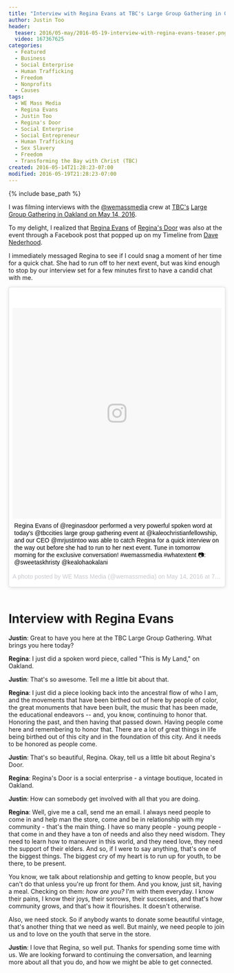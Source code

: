 ```yaml
---
title: "Interview with Regina Evans at TBC's Large Group Gathering in Oakland - May 14, 2016"
author: Justin Too
header:
  teaser: 2016/05-may/2016-05-19-interview-with-regina-evans-teaser.png
  video: 167367625
categories:
  - Featured
  - Business
  - Social Enterprise
  - Human Trafficking
  - Freedom
  - Nonprofits
  - Causes
tags:
  - WE Mass Media
  - Regina Evans
  - Justin Too
  - Regina's Door
  - Social Enterprise
  - Social Entrepreneur
  - Human Trafficking
  - Sex Slavery
  - Freedom
  - Transforming the Bay with Christ (TBC)
created: 2016-05-14T21:28:23-07:00
modified: 2016-05-19T21:28:23-07:00
---
```


{% include base_path %}

I was filming interviews with the <a href="http://instagram.com/wemassmedia">@wemassmedia</a> crew at <a href="http://www.tbc.city/">TBC's</a> <a href="https://www.eventbrite.com/e/tbc-large-group-gathering-51416-tickets-20743383017">Large Group Gathering in Oakland on May 14, 2016</a>.

To my delight, I realized that <a href="https://twitter.com/echojustice">Regina Evans</a> of <a href="http://www.reginasdoor.com/">Regina's Door</a> was also at the event through a Facebook post that popped up on my Timeline from <a href="https://twitter.com/nederdave">Dave Nederhood</a>.

I immediately messaged Regina to see if I could snag a moment of her time for a quick chat. She had to run off to her next event, but was kind enough to stop by our interview set for a few minutes first to have a candid chat with me.

<blockquote class="instagram-media" data-instgrm-captioned data-instgrm-version="7" style=" background:#FFF; border:0; border-radius:3px; box-shadow:0 0 1px 0 rgba(0,0,0,0.5),0 1px 10px 0 rgba(0,0,0,0.15); margin: 1px; max-width:658px; padding:0; width:99.375%; width:-webkit-calc(100% - 2px); width:calc(100% - 2px);"><div style="padding:8px;"> <div style=" background:#F8F8F8; line-height:0; margin-top:40px; padding:50.3240740741% 0; text-align:center; width:100%;"> <div style=" background:url(data:image/png;base64,iVBORw0KGgoAAAANSUhEUgAAACwAAAAsCAMAAAApWqozAAAABGdBTUEAALGPC/xhBQAAAAFzUkdCAK7OHOkAAAAMUExURczMzPf399fX1+bm5mzY9AMAAADiSURBVDjLvZXbEsMgCES5/P8/t9FuRVCRmU73JWlzosgSIIZURCjo/ad+EQJJB4Hv8BFt+IDpQoCx1wjOSBFhh2XssxEIYn3ulI/6MNReE07UIWJEv8UEOWDS88LY97kqyTliJKKtuYBbruAyVh5wOHiXmpi5we58Ek028czwyuQdLKPG1Bkb4NnM+VeAnfHqn1k4+GPT6uGQcvu2h2OVuIf/gWUFyy8OWEpdyZSa3aVCqpVoVvzZZ2VTnn2wU8qzVjDDetO90GSy9mVLqtgYSy231MxrY6I2gGqjrTY0L8fxCxfCBbhWrsYYAAAAAElFTkSuQmCC); display:block; height:44px; margin:0 auto -44px; position:relative; top:-22px; width:44px;"></div></div> <p style=" margin:8px 0 0 0; padding:0 4px;"> <a href="https://www.instagram.com/p/BFaWxpwKpLR/" style=" color:#000; font-family:Arial,sans-serif; font-size:14px; font-style:normal; font-weight:normal; line-height:17px; text-decoration:none; word-wrap:break-word;" target="_blank">Regina Evans of @reginasdoor performed a very powerful spoken word at today&#39;s @tbccities large group gathering event at @kaleochristianfellowship, and our CEO @mrjustintoo was able to catch Regina for a quick interview on the way out before she had to run to her next event. Tune in tomorrow morning for the exclusive conversation! #wemassmedia #whatextent 📷: @sweetaskhristy @kealohaokalani</a></p> <p style=" color:#c9c8cd; font-family:Arial,sans-serif; font-size:14px; line-height:17px; margin-bottom:0; margin-top:8px; overflow:hidden; padding:8px 0 7px; text-align:center; text-overflow:ellipsis; white-space:nowrap;">A photo posted by WE Mass Media (@wemassmedia) on <time style=" font-family:Arial,sans-serif; font-size:14px; line-height:17px;" datetime="2016-05-15T02:52:29+00:00">May 14, 2016 at 7:52pm PDT</time></p></div></blockquote>
<script async defer src="//platform.instagram.com/en_US/embeds.js"></script>
<br/>

# Interview with Regina Evans

**Justin**: Great to have you here at the TBC Large Group Gathering. What brings you here today?

**Regina**: I just did a spoken word piece, called "This is My Land," on Oakland.

**Justin**: That's so awesome. Tell me a little bit about that.

**Regina**: I just did a piece looking back into the ancestral flow of who I am, and the movements that have been birthed out of here by people of color, the great monuments that have been built, the music that has been made, the educational endeavors -- and, you know, continuing to honor that. Honoring the past, and then having that passed down. Having people come here and remembering to honor that. There are a lot of great things in life being birthed out of this city and in the foundation of this city. And it needs to be honored as people come.

**Justin**: That's so beautiful, Regina. Okay, tell us a little bit about Regina's Door.

**Regina**: Regina's Door is a social enterprise - a vintage boutique, located in Oakland.

**Justin**: How can somebody get involved with all that you are doing.

<!-- more -->

**Regina**: Well, give me a call, send me an email. I always need people to come in and help man the store, come and be in relationship with my community - that's the main thing. I have so many people - young people - that come in and they have a ton of needs and also they need wisdom. They need to learn how to maneuver in this world, and they need love, they need the support of their elders. And so, if I were to say anything, that's one of the biggest things. The biggest cry of my heart is to run up for youth, to be there, to be present.

You know, we talk about relationship and getting to know people, but you can't do that unless you're up front for them. And you know, just sit, having a meal. Checking on them: *how are you?* I'm with them everyday. I know their pains, I know their joys, their sorrows, their successes, and that's how community grows, and that's how it flourishes. It doesn't otherwise.

Also, we need stock. So if anybody wants to donate some beautiful vintage, that's another thing that we need as well. But mainly, we need people to join us and to love on the youth that serve in the store.

**Justin**: I love that Regina, so well put. Thanks for spending some time with us. We are looking forward to continuing the conversation, and learning more about all that you do, and how we might be able to get connected.
